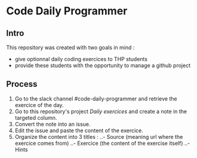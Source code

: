 # Code Daily Programmer

## Intro

  This repository was created with two goals in mind :
  - give optionnal daily coding exercices to THP students
  - provide these students with the opportunity to manage a github project

## Process

  1. Go to the slack channel #code-daily-programmer and retrieve the exercice of the day.
  2. Go to this repository's project *Daily exercices* and create a note in the targeted column.
  3. Convert the note into an issue.
  4. Edit the issue and paste the content of the exercice.
  5. Organize the content into 3 titles :
    ..- Source (meaning url where the exercice comes from)
    ..- Exercice (the content of the exercise itself)
    ..- Hints
  
